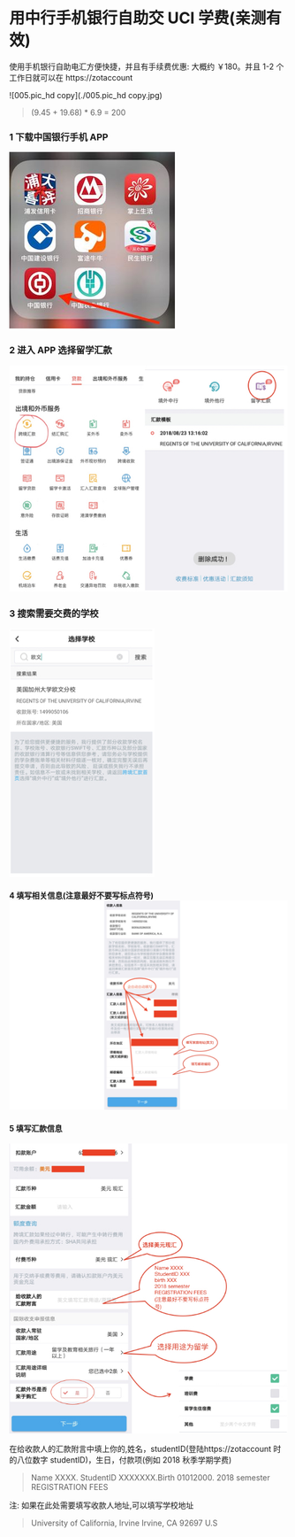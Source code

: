 # 用中行手机银行自助交 UCI 学费(亲测有效)



使用手机银行自助电汇方便快捷，并且有手续费优惠: 大概约 ￥180。并且 1-2 个工作日就可以在 https://zotaccount

![005.pic_hd copy](./005.pic_hd copy.jpg)

> (9.45 + 19.68) * 6.9 = 200



### 1 下载中国银行手机 APP

![WechatIMG29](./WechatIMG29.jpeg)





### 2 进入 APP 选择留学汇款

![001](./001.jpeg)

### 3 搜索需要交费的学校

![002](./002.jpeg)

#### 4 填写相关信息(注意最好不要写标点符号)![003](./003.jpeg)

#### 5 填写汇款信息

![004](./004.jpeg)



在给收款人的汇款附言中填上你的,姓名，studentID(登陆https://zotaccount 时的八位数字 studentID)，生日，付款项(例如 2018 秋季学期学费)

>Name XXXX.  StudentID XXXXXXX.Birth 01012000. 2018 semester REGISTRATION FEES



注: 如果在此处需要填写收款人地址,可以填写学校地址

> University of California, Irvine Irvine, CA 92697  U.S
